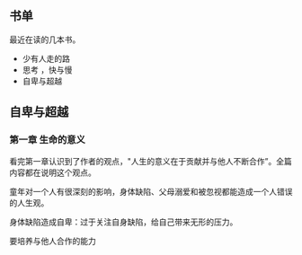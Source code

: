 ## 书单

最近在读的几本书。

- 少有人走的路
- 思考 ，快与慢
- 自卑与超越

## 自卑与超越

### 第一章 生命的意义

看完第一章认识到了作者的观点，"人生的意义在于贡献并与他人不断合作”。全篇内容都在说明这个观点。

童年对一个人有很深刻的影响，身体缺陷、父母溺爱和被忽视都能造成一个人错误的人生观。

身体缺陷造成自卑：过于关注自身缺陷，给自己带来无形的压力。

要培养与他人合作的能力
